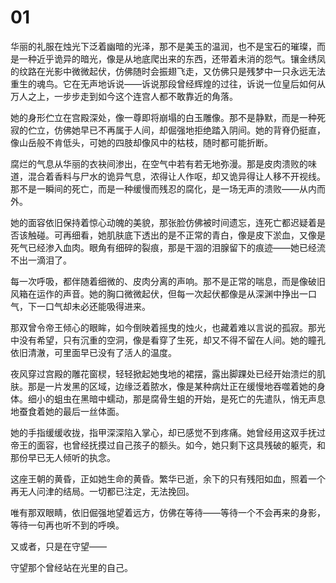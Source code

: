 
# 01

华丽的礼服在烛光下泛着幽暗的光泽，那不是美玉的温润，也不是宝石的璀璨，而是一种近乎诡异的暗光，像是从地底爬出来的东西，还带着未消的怨气。镶金绣凤的纹路在光影中微微起伏，仿佛随时会振翅飞走，又仿佛只是残梦中一只永远无法重生的魂鸟。它在无声地诉说——诉说那段曾经辉煌的过往，诉说一位皇后如何从万人之上，一步步走到如今这个连宫人都不敢靠近的角落。

她的身形伫立在宫殿深处，像一尊即将崩塌的白玉雕像。那不是静默，而是一种死寂的伫立，仿佛她早已不再属于人间，却倔强地拒绝踏入阴间。她的背脊仍挺直，像山岳般不肯低头，可她的四肢却像风中的枯枝，随时都可能折断。

腐烂的气息从华丽的衣袂间渗出，在空气中若有若无地弥漫。那是皮肉溃败的味道，混合着香料与尸水的诡异气息，浓得让人作呕，却又诡异得让人移不开视线。那不是一瞬间的死亡，而是一种缓慢而残忍的腐化，是一场无声的溃败——从内而外。

她的面容依旧保持着惊心动魄的美貌，那张脸仿佛被时间遗忘，连死亡都迟疑着是否该触碰。可再细看，她肌肤底下透出的是不正常的青白，像是皮下淤血，又像是死气已经渗入血肉。眼角有细碎的裂痕，那是干涸的泪腺留下的痕迹——她已经流不出一滴泪了。

每一次呼吸，都伴随着细微的、皮肉分离的声响。那不是正常的喘息，而是像破旧风箱在运作的声音。她的胸口微微起伏，但每一次起伏都像是从深渊中挣出一口气，下一口气却未必还能吸得进来。

那双曾令帝王倾心的眼眸，如今倒映着摇曳的烛火，也藏着难以言说的孤寂。那光中没有希望，只有沉重的空洞，像是看穿了生死，却又不得不留在人间。她的瞳孔依旧清澈，可里面早已没有了活人的温度。

夜风穿过宫殿的雕花窗棂，轻轻掀起她曳地的裙摆，露出脚踝处已经开始溃烂的肌肤。那是一片发黑的区域，边缘泛着脓水，像是某种病灶正在缓慢地吞噬着她的身体。细小的蛆虫在黑暗中蠕动，那是腐骨生蛆的开始，是死亡的先遣队，悄无声息地蚕食着她的最后一丝体面。

她的手指缓缓收拢，指甲深深陷入掌心，却已感觉不到疼痛。她曾经用这双手抚过帝王的面容，也曾经抚摸过自己孩子的额头。如今，她只剩下这具残破的躯壳，和那份早已无人倾听的执念。

这座王朝的黄昏，正如她生命的黄昏。繁华已逝，余下的只有残阳如血，照着一个再无人问津的结局。一切都已注定，无法挽回。

唯有那双眼睛，依旧倔强地望着远方，仿佛在等待——等待一个不会再来的身影，等待一句再也听不到的呼唤。

又或者，只是在守望——

守望那个曾经站在光里的自己。